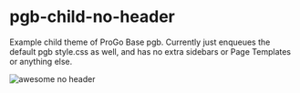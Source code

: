 # pgb-child-no-header
Example child theme of ProGo Base pgb. Currently just enqueues the default pgb style.css as well, and has no extra sidebars or Page Templates or anything else.

![awesome no header](https://raw.github.com/chousmith/pgb-child-no-header/master/screenshot.png)
